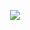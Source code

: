 <p align="center">
  <img src="https://capsule-render.vercel.app/api?type=waving&color=gradient&customColorList=0,5,20,50,225&height=200&section=header&text=My%20Personal%20Informations&fontSize=75" />
</p>
